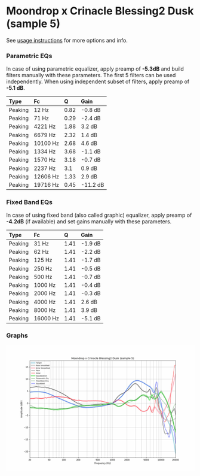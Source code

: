# Moondrop x Crinacle Blessing2 Dusk (sample 5)
See [usage instructions](https://github.com/jaakkopasanen/AutoEq#usage) for more options and info.

### Parametric EQs
In case of using parametric equalizer, apply preamp of **-5.3dB** and build filters manually
with these parameters. The first 5 filters can be used independently.
When using independent subset of filters, apply preamp of **-5.1 dB**.

| Type    | Fc       |    Q | Gain     |
|:--------|:---------|:-----|:---------|
| Peaking | 12 Hz    | 0.82 | -0.8 dB  |
| Peaking | 71 Hz    | 0.29 | -2.4 dB  |
| Peaking | 4221 Hz  | 1.88 | 3.2 dB   |
| Peaking | 6679 Hz  | 2.32 | 1.4 dB   |
| Peaking | 10100 Hz | 2.68 | 4.6 dB   |
| Peaking | 1334 Hz  | 3.68 | -1.1 dB  |
| Peaking | 1570 Hz  | 3.18 | -0.7 dB  |
| Peaking | 2237 Hz  | 3.1  | 0.9 dB   |
| Peaking | 12606 Hz | 1.33 | 2.9 dB   |
| Peaking | 19716 Hz | 0.45 | -11.2 dB |

### Fixed Band EQs
In case of using fixed band (also called graphic) equalizer, apply preamp of **-4.2dB**
(if available) and set gains manually with these parameters.

| Type    | Fc       |    Q | Gain    |
|:--------|:---------|:-----|:--------|
| Peaking | 31 Hz    | 1.41 | -1.9 dB |
| Peaking | 62 Hz    | 1.41 | -2.2 dB |
| Peaking | 125 Hz   | 1.41 | -1.7 dB |
| Peaking | 250 Hz   | 1.41 | -0.5 dB |
| Peaking | 500 Hz   | 1.41 | -0.7 dB |
| Peaking | 1000 Hz  | 1.41 | -0.4 dB |
| Peaking | 2000 Hz  | 1.41 | -0.3 dB |
| Peaking | 4000 Hz  | 1.41 | 2.6 dB  |
| Peaking | 8000 Hz  | 1.41 | 3.9 dB  |
| Peaking | 16000 Hz | 1.41 | -5.1 dB |

### Graphs
![](./Moondrop%20x%20Crinacle%20Blessing2%20Dusk%20(sample%205).png)